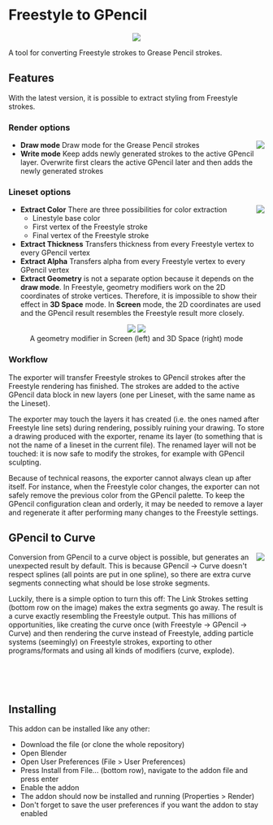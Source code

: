 Freestyle to GPencil 
====================


<p align="center"><img src ="https://rawgit.com/folkertdev/freestyle-gpencil-exporter/development/images/header.png" /></p>

A tool for converting Freestyle strokes to Grease Pencil strokes.  

## Features 

With the latest version, it is possible to extract styling from Freestyle strokes. 

### Render options
<img src ="https://rawgit.com/folkertdev/freestyle-gpencil-exporter/development/images/render_menu.png" align="right" /> 

* **Draw mode** Draw mode for the Grease Pencil strokes
* **Write mode** Keep adds newly generated strokes to the active GPencil layer. Overwrite first clears the 
    active GPencil later and then adds the newly generated strokes



### Lineset options

<img src ="https://rawgit.com/folkertdev/freestyle-gpencil-exporter/development/images/lineset_menu.png" align="right" /> 

* **Extract Color** There are three possibilities for color extraction
    - Linestyle base color 
    - First vertex of the Freestyle stroke
    - Final vertex of the Freestyle stroke
* **Extract Thickness** Transfers thickness from every Freestyle vertex to every GPencil vertex
* **Extract Alpha** Transfers alpha from every Freestyle vertex to every GPencil vertex
* **Extract Geometry** is not a separate option because it depends on the **draw mode**. In Freestyle, geometry modifiers work on the 
2D coordinates of stroke vertices. Therefore, it is impossible to show their effect in **3D Space** mode. In **Screen** mode, the 2D coordinates 
are used and the GPencil result resembles the Freestyle result more closely. 

<p align="center">
<img src ="https://rawgit.com/folkertdev/freestyle-gpencil-exporter/development/images/geometry_modifier_screen_mode.png" 
/> 
<img src ="https://rawgit.com/folkertdev/freestyle-gpencil-exporter/development/images/geometry_modifier_3dspace_mode.png"  /> 
<br>
<label style="margin-left:auto;margin-right:auto; width:100%">A geometry modifier in Screen (left) and 3D Space (right) mode</label>
</p>

### Workflow 

The exporter will transfer Freestyle strokes to GPencil strokes after the Freestyle rendering has finished. The strokes are added to 
the active GPencil data block in new layers (one per Lineset, with the same name as the Lineset). 

The exporter may touch the layers it has created (i.e. the ones named after Freestyle line sets) during rendering, possibly ruining your drawing. 
To store a drawing produced with the exporter, rename its layer (to something that is not the name of a lineset in the current file). 
The renamed layer will not be touched: it is now safe to modify the strokes, for example with GPencil sculpting.

Because of technical reasons, the exporter cannot always clean up after itself. For instance, when the Freestyle color changes, the exporter can 
not safely remove the previous color from the GPencil palette. To keep the GPencil configuration clean and orderly, it may be needed to 
remove a layer and regenerate it after performing many changes to the Freestyle settings.  



## GPencil to Curve

<p>
<img src ="https://rawgit.com/folkertdev/freestyle-gpencil-exporter/master/images/export_as_curve.png"  align="right"/>
Conversion from GPencil to a curve object is possible, but generates an unexpected result by default. This is because GPencil -> Curve doesn't respect splines (all points are put in one spline), so there are extra curve segments connecting what should be lose stroke segments. 

Luckily, there is a simple option to turn this off:
The <span>Link Strokes<span> setting (bottom row on the image) makes the extra segments go away.
The result is a curve exactly resembling the Freestyle output. This has millions of opportunities, like creating the curve once (with Freestyle -> GPencil -> Curve) and then rendering the curve instead of Freestyle, adding particle systems (seemingly) on Freestyle strokes, exporting to other programs/formats and using all kinds of modifiers (curve, explode).
 </p>

<br>
<br>
<br>


## Installing 

This addon can be installed like any other: 

* Download the file (or clone the whole repository)
* Open Blender
* Open User Preferences (File > User Preferences)
* Press Install from File... (bottom row), navigate to the addon file and press enter 
* Enable the addon
* The addon should now be installed and running (Properties > Render)
* Don't forget to save the user preferences if you want the addon to stay enabled 
 
